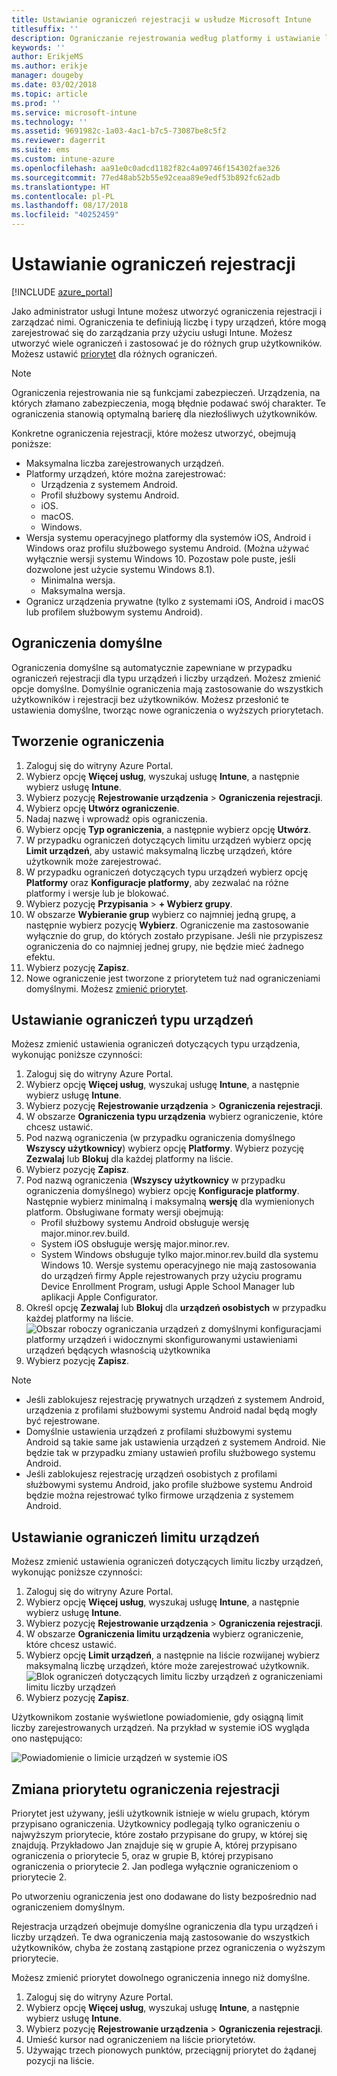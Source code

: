 ```yaml
---
title: Ustawianie ograniczeń rejestracji w usłudze Microsoft Intune
titlesuffix: ''
description: Ograniczanie rejestrowania według platformy i ustawianie limitu rejestracji urządzeń w usłudze Intune.
keywords: ''
author: ErikjeMS
ms.author: erikje
manager: dougeby
ms.date: 03/02/2018
ms.topic: article
ms.prod: ''
ms.service: microsoft-intune
ms.technology: ''
ms.assetid: 9691982c-1a03-4ac1-b7c5-73087be8c5f2
ms.reviewer: dagerrit
ms.suite: ems
ms.custom: intune-azure
ms.openlocfilehash: aa91e0c0adcd1182f82c4a09746f154302fae326
ms.sourcegitcommit: 77ed48ab52b55e92ceaa89e9edf53b892fc62adb
ms.translationtype: HT
ms.contentlocale: pl-PL
ms.lasthandoff: 08/17/2018
ms.locfileid: "40252459"
---
```

# <a name="set-enrollment-restrictions"></a>Ustawianie ograniczeń rejestracji

[!INCLUDE [azure_portal](./includes/azure_portal.md)]

Jako administrator usługi Intune możesz utworzyć ograniczenia rejestracji i zarządzać nimi. Ograniczenia te definiują liczbę i typy urządzeń, które mogą zarejestrować się do zarządzania przy użyciu usługi Intune. Możesz utworzyć wiele ograniczeń i zastosować je do różnych grup użytkowników. Możesz ustawić [priorytet](#change-enrollment-restriction-priority) dla różnych ograniczeń.

>[!NOTE]
>Ograniczenia rejestrowania nie są funkcjami zabezpieczeń. Urządzenia, na których złamano zabezpieczenia, mogą błędnie podawać swój charakter. Te ograniczenia stanowią optymalną barierę dla niezłośliwych użytkowników.

Konkretne ograniczenia rejestracji, które możesz utworzyć, obejmują poniższe:

- Maksymalna liczba zarejestrowanych urządzeń.
- Platformy urządzeń, które można zarejestrować:
  - Urządzenia z systemem Android.
  - Profil służbowy systemu Android.
  - iOS.
  - macOS.
  - Windows.
- Wersja systemu operacyjnego platformy dla systemów iOS, Android i Windows oraz profilu służbowego systemu Android. (Można używać wyłącznie wersji systemu Windows 10. Pozostaw pole puste, jeśli dozwolone jest użycie systemu Windows 8.1).
  - Minimalna wersja.
  - Maksymalna wersja.
- Ogranicz urządzenia prywatne (tylko z systemami iOS, Android i macOS lub profilem służbowym systemu Android).

## <a name="default-restrictions"></a>Ograniczenia domyślne

Ograniczenia domyślne są automatycznie zapewniane w przypadku ograniczeń rejestracji dla typu urządzeń i liczby urządzeń. Możesz zmienić opcje domyślne. Domyślnie ograniczenia mają zastosowanie do wszystkich użytkowników i rejestracji bez użytkowników. Możesz przesłonić te ustawienia domyślne, tworząc nowe ograniczenia o wyższych priorytetach.

## <a name="create-a-restriction"></a>Tworzenie ograniczenia

1. Zaloguj się do witryny Azure Portal.
2. Wybierz opcję **Więcej usług**, wyszukaj usługę **Intune**, a następnie wybierz usługę **Intune**.
3. Wybierz pozycję **Rejestrowanie urządzenia** > **Ograniczenia rejestracji**.
4. Wybierz opcję **Utwórz ograniczenie**.
5. Nadaj nazwę i wprowadź opis ograniczenia.
6. Wybierz opcję **Typ ograniczenia**, a następnie wybierz opcję **Utwórz**.
7. W przypadku ograniczeń dotyczących limitu urządzeń wybierz opcję **Limit urządzeń**, aby ustawić maksymalną liczbę urządzeń, które użytkownik może zarejestrować.
8. W przypadku ograniczeń dotyczących typu urządzeń wybierz opcję **Platformy** oraz **Konfiguracje platformy**, aby zezwalać na różne platformy i wersje lub je blokować.
9. Wybierz pozycję **Przypisania** > **+ Wybierz grupy**.
10. W obszarze **Wybieranie grup** wybierz co najmniej jedną grupę, a następnie wybierz pozycję **Wybierz**. Ograniczenie ma zastosowanie wyłącznie do grup, do których zostało przypisane. Jeśli nie przypiszesz ograniczenia do co najmniej jednej grupy, nie będzie mieć żadnego efektu.
11. Wybierz pozycję **Zapisz**.
12. Nowe ograniczenie jest tworzone z priorytetem tuż nad ograniczeniami domyślnymi. Możesz [zmienić priorytet](#change-enrollment-restriction-priority).

## <a name="set-device-type-restrictions"></a>Ustawianie ograniczeń typu urządzeń

Możesz zmienić ustawienia ograniczeń dotyczących typu urządzenia, wykonując poniższe czynności:

1. Zaloguj się do witryny Azure Portal.
2. Wybierz opcję **Więcej usług**, wyszukaj usługę **Intune**, a następnie wybierz usługę **Intune**.
3. Wybierz pozycję **Rejestrowanie urządzenia** > **Ograniczenia rejestracji**.
4. W obszarze **Ograniczenia typu urządzenia** wybierz ograniczenie, które chcesz ustawić.
5. Pod nazwą ograniczenia (w przypadku ograniczenia domyślnego **Wszyscy użytkownicy**) wybierz opcję **Platformy**. Wybierz pozycję **Zezwalaj** lub **Blokuj** dla każdej platformy na liście.
6. Wybierz pozycję **Zapisz**.
7. Pod nazwą ograniczenia (**Wszyscy użytkownicy** w przypadku ograniczenia domyślnego) wybierz opcję **Konfiguracje platformy**. Następnie wybierz minimalną i maksymalną **wersję** dla wymienionych platform. Obsługiwane formaty wersji obejmują:
    - Profil służbowy systemu Android obsługuje wersję major.minor.rev.build.
    - System iOS obsługuje wersję major.minor.rev.
    - System Windows obsługuje tylko major.minor.rev.build dla systemu Windows 10.
  Wersje systemu operacyjnego nie mają zastosowania do urządzeń firmy Apple rejestrowanych przy użyciu programu Device Enrollment Program, usługi Apple School Manager lub aplikacji Apple Configurator.
8. Określ opcję **Zezwalaj** lub **Blokuj** dla **urządzeń osobistych** w przypadku każdej platformy na liście.
    ![Obszar roboczy ograniczania urządzeń z domyślnymi konfiguracjami platformy urządzeń i widocznymi skonfigurowanymi ustawieniami urządzeń będących własnością użytkownika](media/device-restrictions-platform-configurations.png)
9. Wybierz pozycję **Zapisz**.


>[!NOTE]
>- Jeśli zablokujesz rejestrację prywatnych urządzeń z systemem Android, urządzenia z profilami służbowymi systemu Android nadal będą mogły być rejestrowane.
>- Domyślnie ustawienia urządzeń z profilami służbowymi systemu Android są takie same jak ustawienia urządzeń z systemem Android. Nie będzie tak w przypadku zmiany ustawień profilu służbowego systemu Android.
>- Jeśli zablokujesz rejestrację urządzeń osobistych z profilami służbowymi systemu Android, jako profile służbowe systemu Android będzie można rejestrować tylko firmowe urządzenia z systemem Android.

## <a name="set-device-limit-restrictions"></a>Ustawianie ograniczeń limitu urządzeń

Możesz zmienić ustawienia ograniczeń dotyczących limitu liczby urządzeń, wykonując poniższe czynności:

1. Zaloguj się do witryny Azure Portal.
2. Wybierz opcję **Więcej usług**, wyszukaj usługę **Intune**, a następnie wybierz usługę **Intune**.
3. Wybierz pozycję **Rejestrowanie urządzenia** > **Ograniczenia rejestracji**.
4. W obszarze **Ograniczenia limitu urządzenia** wybierz ograniczenie, które chcesz ustawić.
5. Wybierz opcję **Limit urządzeń**, a następnie na liście rozwijanej wybierz maksymalną liczbę urządzeń, które może zarejestrować użytkownik.
    ![Blok ograniczeń dotyczących limitu liczby urządzeń z ograniczeniami limitu liczby urządzeń](./media/device-restrictions-limit.png)
6. Wybierz pozycję **Zapisz**.


Użytkownikom zostanie wyświetlone powiadomienie, gdy osiągną limit liczby zarejestrowanych urządzeń. Na przykład w systemie iOS wygląda ono następująco:

![Powiadomienie o limicie urządzeń w systemie iOS](./media/enrollment-restrictions-ios-set-limit-notification.png)

## <a name="change-enrollment-restriction-priority"></a>Zmiana priorytetu ograniczenia rejestracji

Priorytet jest używany, jeśli użytkownik istnieje w wielu grupach, którym przypisano ograniczenia. Użytkownicy podlegają tylko ograniczeniu o najwyższym priorytecie, które zostało przypisane do grupy, w której się znajdują. Przykładowo Jan znajduje się w grupie A, której przypisano ograniczenia o priorytecie 5, oraz w grupie B, której przypisano ograniczenia o priorytecie 2. Jan podlega wyłącznie ograniczeniom o priorytecie 2.

Po utworzeniu ograniczenia jest ono dodawane do listy bezpośrednio nad ograniczeniem domyślnym.

Rejestracja urządzeń obejmuje domyślne ograniczenia dla typu urządzeń i liczby urządzeń. Te dwa ograniczenia mają zastosowanie do wszystkich użytkowników, chyba że zostaną zastąpione przez ograniczenia o wyższym priorytecie.

Możesz zmienić priorytet dowolnego ograniczenia innego niż domyślne.

1. Zaloguj się do witryny Azure Portal.
2. Wybierz opcję **Więcej usług**, wyszukaj usługę **Intune**, a następnie wybierz usługę **Intune**.
3. Wybierz pozycję **Rejestrowanie urządzenia** > **Ograniczenia rejestracji**.
4. Umieść kursor nad ograniczeniem na liście priorytetów.
5. Używając trzech pionowych punktów, przeciągnij priorytet do żądanej pozycji na liście.
